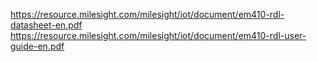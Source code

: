 https://resource.milesight.com/milesight/iot/document/em410-rdl-datasheet-en.pdf
https://resource.milesight.com/milesight/iot/document/em410-rdl-user-guide-en.pdf
